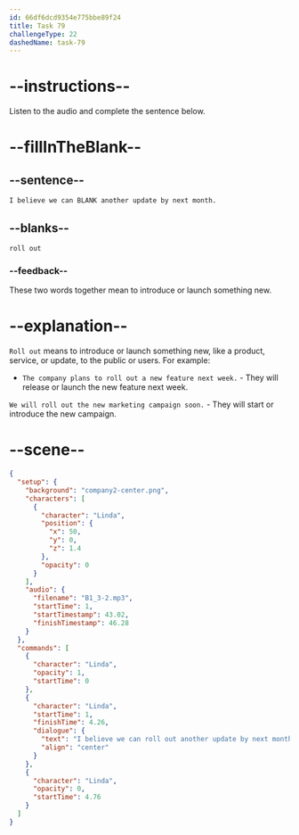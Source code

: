 ```yaml
---
id: 66df6dcd9354e775bbe89f24
title: Task 79
challengeType: 22
dashedName: task-79
---
```

<!--
AUDIO REFERENCE:
Linda: I believe we can roll out another update by next month.
-->

# --instructions--

Listen to the audio and complete the sentence below.

# --fillInTheBlank--

## --sentence--

`I believe we can BLANK another update by next month.`

## --blanks--

`roll out`

### --feedback--

These two words together mean to introduce or launch something new.

# --explanation--

`Roll out` means to introduce or launch something new, like a product, service, or update, to the public or users. For example:

- `The company plans to roll out a new feature next week.` - They will release or launch the new feature next week.

`We will roll out the new marketing campaign soon.` - They will start or introduce the new campaign.

# --scene--

```json
{
  "setup": {
    "background": "company2-center.png",
    "characters": [
      {
        "character": "Linda",
        "position": {
          "x": 50,
          "y": 0,
          "z": 1.4
        },
        "opacity": 0
      }
    ],
    "audio": {
      "filename": "B1_3-2.mp3",
      "startTime": 1,
      "startTimestamp": 43.02,
      "finishTimestamp": 46.28
    }
  },
  "commands": [
    {
      "character": "Linda",
      "opacity": 1,
      "startTime": 0
    },
    {
      "character": "Linda",
      "startTime": 1,
      "finishTime": 4.26,
      "dialogue": {
        "text": "I believe we can roll out another update by next month.",
        "align": "center"
      }
    },
    {
      "character": "Linda",
      "opacity": 0,
      "startTime": 4.76
    }
  ]
}
```
